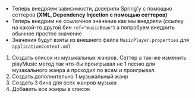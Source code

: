 * Теперь внедряем зависимости, доверили Spring'у с помощью сеттеров **(XML, Dependency Injection с помощью сеттеров)**
* Теперь внедрим не ссылочное значение как мы внедряли (ссылку на какой-то другой бин `ref="musicBean"`) а попробуем
  внедрить обычное простое значение
* Значения будут взяты из внешнего файла `MusicPlayer.properties` для `applicationContext.xml`

1. Создать список из музыкальных жанров. Сеттер а так-же изменить playMusic метод так что-бы проигрывал не 1 песню для
   музакального жанра а проходил по всем и проигрывал.
2. Создать дополнительно 1 музыкальный жанр
3. Создать 3 бина для всех жанров музыки
4. Добавить все жанры в список